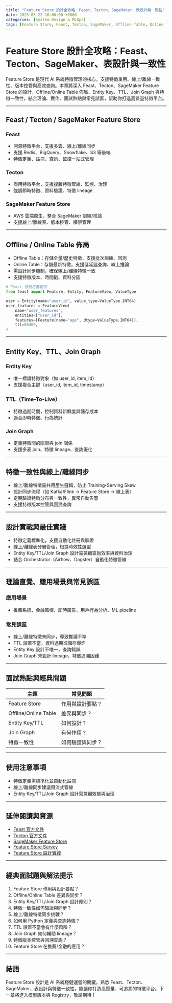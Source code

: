 ```yaml
---
title: "Feature Store 設計全攻略：Feast、Tecton、SageMaker、表設計與一致性"
date: 2025-05-22 16:00:00 +0800
categories: [System Design & MLOps]
tags: [Feature Store, Feast, Tecton, SageMaker, Offline Table, Online Table, Entity Key, TTL, Join Graph, 特徵一致性]
---
```


# Feature Store 設計全攻略：Feast、Tecton、SageMaker、表設計與一致性

Feature Store 是現代 AI 系統特徵管理的核心，支援特徵重用、線上/離線一致性、版本控管與高效查詢。本章將深入 Feast、Tecton、SageMaker Feature Store 的設計，Offline/Online Table 佈局、Entity Key、TTL、Join Graph 與特徵一致性，結合理論、實作、面試熱點與常見誤區，幫助你打造高質量特徵平台。

---

## Feast / Tecton / SageMaker Feature Store

### Feast

- 開源特徵平台，支援多雲、線上/離線同步
- 支援 Redis、BigQuery、Snowflake、S3 等後端
- 特徵定義、註冊、查詢、監控一站式管理

### Tecton

- 商用特徵平台，支援複雜特徵管線、監控、治理
- 強調即時特徵、資料驗證、特徵 lineage

### SageMaker Feature Store

- AWS 雲端原生，整合 SageMaker 訓練/推論
- 支援線上/離線表、版本控管、權限管理

---

## Offline / Online Table 佈局

- Offline Table：存儲全量/歷史特徵，支援批次訓練、回測
- Online Table：存儲最新特徵，支援低延遲查詢、線上推論
- 需設計同步機制，確保線上/離線特徵一致
- 支援特徵版本、時間戳、資料分區

```python
# Feast 特徵定義範例
from feast import Feature, Entity, FeatureView, ValueType

user = Entity(name="user_id", value_type=ValueType.INT64)
user_features = FeatureView(
    name="user_features",
    entities=["user_id"],
    features=[Feature(name="age", dtype=ValueType.INT64)],
    ttl=86400,
)
```

---

## Entity Key、TTL、Join Graph

### Entity Key

- 唯一標識特徵對象（如 user_id, item_id）
- 支援複合主鍵（user_id, item_id, timestamp）

### TTL（Time-To-Live）

- 特徵過期時間，控制資料新鮮度與儲存成本
- 適合即時特徵、行為統計

### Join Graph

- 定義特徵間的關聯與 join 關係
- 支援多表 join、特徵 lineage、查詢優化

---

## 特徵一致性與線上/離線同步

- 線上/離線特徵需共用產生邏輯，防止 Training-Serving Skew
- 設計同步流程（如 Kafka/Flink → Feature Store → 線上表）
- 定期驗證特徵分布與一致性，異常自動告警
- 支援特徵版本控管與回溯查詢

---

## 設計實戰與最佳實踐

- 特徵定義標準化，支援自動化註冊與驗證
- 線上/離線表分層管理，根據時效性選型
- Entity Key/TTL/Join Graph 設計需兼顧查詢效率與資料治理
- 結合 Orchestrator（Airflow、Dagster）自動化特徵管線

---

## 理論直覺、應用場景與常見誤區

### 應用場景

- 推薦系統、金融風控、即時廣告、用戶行為分析、ML pipeline

### 常見誤區

- 線上/離線特徵未同步，導致推論不準
- TTL 設置不當，資料過期或儲存爆炸
- Entity Key 設計不唯一，查詢錯誤
- Join Graph 未設計 lineage，特徵追溯困難

---

## 面試熱點與經典問題

| 主題                 | 常見問題         |
| -------------------- | ---------------- |
| Feature Store        | 作用與設計要點？ |
| Offline/Online Table | 差異與同步？     |
| Entity Key/TTL       | 如何設計？       |
| Join Graph           | 有何作用？       |
| 特徵一致性           | 如何驗證與同步？ |

---

## 使用注意事項

* 特徵定義需標準化並自動化註冊
* 線上/離線同步建議用流式管線
* Entity Key/TTL/Join Graph 設計需兼顧效能與治理

---

## 延伸閱讀與資源

* [Feast 官方文件](https://docs.feast.dev/)
* [Tecton 官方文件](https://docs.tecton.ai/)
* [SageMaker Feature Store](https://docs.aws.amazon.com/sagemaker/latest/dg/feature-store.html)
* [Feature Store Survey](https://arxiv.org/abs/2209.08350)
* [Feature Store 設計實踐](https://cloud.google.com/architecture/mlops-continuous-delivery-and-automation-pipelines-in-machine-learning#feature_store)

---

## 經典面試題與解法提示

1. Feature Store 作用與設計要點？
2. Offline/Online Table 差異與同步？
3. Entity Key/TTL/Join Graph 設計原則？
4. 特徵一致性如何驗證與同步？
5. 線上/離線特徵同步挑戰？
6. 如何用 Python 定義與查詢特徵？
7. TTL 設置不當會有什麼風險？
8. Join Graph 如何輔助 lineage？
9. 特徵版本控管與回溯查詢？
10. Feature Store 在推薦/金融的應用？

---

## 結語

Feature Store 設計是 AI 系統穩健運營的關鍵。熟悉 Feast、Tecton、SageMaker、表設計與特徵一致性，能讓你打造高質量、可追溯的特徵平台。下一章將進入模型版本與 Registry，敬請期待！
